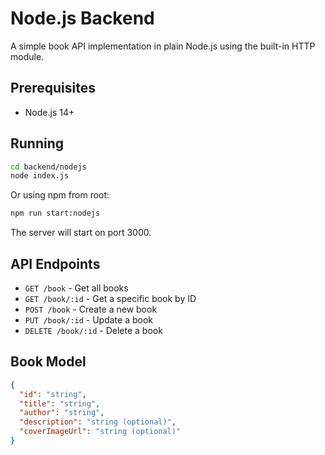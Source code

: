 # Node.js Backend

A simple book API implementation in plain Node.js using the built-in HTTP module.

## Prerequisites

- Node.js 14+

## Running

```bash
cd backend/nodejs
node index.js
```

Or using npm from root:

```bash
npm run start:nodejs
```

The server will start on port 3000.

## API Endpoints

- `GET /book` - Get all books
- `GET /book/:id` - Get a specific book by ID
- `POST /book` - Create a new book
- `PUT /book/:id` - Update a book
- `DELETE /book/:id` - Delete a book

## Book Model

```json
{
  "id": "string",
  "title": "string",
  "author": "string",
  "description": "string (optional)",
  "coverImageUrl": "string (optional)"
}